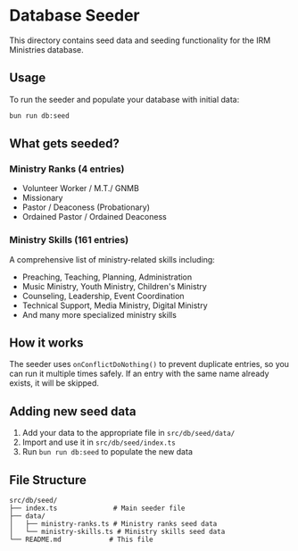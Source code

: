 # Database Seeder

This directory contains seed data and seeding functionality for the IRM Ministries database.

## Usage

To run the seeder and populate your database with initial data:

```bash
bun run db:seed
```

## What gets seeded?

### Ministry Ranks (4 entries)

- Volunteer Worker / M.T./ GNMB
- Missionary
- Pastor / Deaconess (Probationary)
- Ordained Pastor / Ordained Deaconess

### Ministry Skills (161 entries)

A comprehensive list of ministry-related skills including:

- Preaching, Teaching, Planning, Administration
- Music Ministry, Youth Ministry, Children's Ministry
- Counseling, Leadership, Event Coordination
- Technical Support, Media Ministry, Digital Ministry
- And many more specialized ministry skills

## How it works

The seeder uses `onConflictDoNothing()` to prevent duplicate entries, so you can run it multiple times safely. If an entry with the same name already exists, it will be skipped.

## Adding new seed data

1. Add your data to the appropriate file in `src/db/seed/data/`
2. Import and use it in `src/db/seed/index.ts`
3. Run `bun run db:seed` to populate the new data

## File Structure

```
src/db/seed/
├── index.ts              # Main seeder file
├── data/
│   ├── ministry-ranks.ts # Ministry ranks seed data
│   └── ministry-skills.ts # Ministry skills seed data
└── README.md            # This file
```
